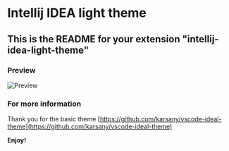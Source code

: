# Intellij IDEA light theme
## This is the README for your extension "intellij-idea-light-theme"


### Preview

![**Preview**](https://github.com/karsany/vscode-ideal-theme/raw/master/preview.png)

### For more information
Thank you for the basic theme [https://github.com/karsany/vscode-ideal-theme](https://github.com/karsany/vscode-ideal-theme)



**Enjoy!**